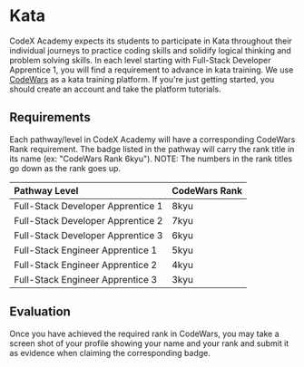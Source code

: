 # Kata

CodeX Academy expects its students to participate in Kata throughout their individual journeys to practice coding skills and solidify logical thinking and problem solving skills. In each level starting with Full-Stack Developer Apprentice 1, you will find a requirement to advance in kata training. We use [CodeWars](https://codewars.com) as a kata training platform. If you're just getting started, you should create an account and take the platform tutorials.

## Requirements

Each pathway/level in CodeX Academy will have a corresponding CodeWars Rank requirement. The badge listed in the pathway will carry the rank title in its name (ex: "CodeWars Rank 6kyu"). NOTE: The numbers in the rank titles go down as the rank goes up.

| Pathway Level | CodeWars Rank | 
| :------- | :-----|
| Full-Stack Developer Apprentice 1 | 8kyu |
| Full-Stack Developer Apprentice 2 | 7kyu |
| Full-Stack Developer Apprentice 3 | 6kyu |
| Full-Stack Engineer Apprentice 1 | 5kyu |
| Full-Stack Engineer Apprentice 2 | 4kyu |
| Full-Stack Engineer Apprentice 3 | 3kyu |


## Evaluation

Once you have achieved the required rank in CodeWars, you may take a screen shot of your profile showing your name and your rank and submit it as evidence when claiming the corresponding badge.
